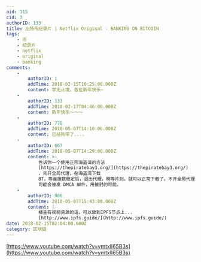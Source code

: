 ```yaml
---
aid: 115
cid: 3
authorID: 133
title: 比特币纪录片 | Netflix Original - BANKING ON BITCOIN
tags:
    - 币
    - 纪录片
    - netflix
    - original
    - banking
comments:
    -
        authorID: 1
        addTime: 2018-02-15T10:25:00.000Z
        content: 学无止境，各位新年快乐~
    -
        authorID: 133
        addTime: 2018-02-17T04:46:00.000Z
        content: 新年快乐～～～
    -
        authorID: 770
        addTime: 2018-05-07T14:10:00.000Z
        content: 已经狗带了....
    -
        authorID: 667
        addTime: 2018-05-07T14:29:00.000Z
        content: >-
            告诉你一个使用正宗海盗湾的方法
            [https://thepiratebay3.org/](https://thepiratebay3.org/)
            ，先开全局代理，在海盗湾下载
            BT，等连接数稳定后，退出代理，稍等片刻，就可以正常下载了。不开全局代理的话是找不到其他ip的；但是如果在找到连接数之后不断开全局代理，vps
            可能会被发 DMCA 邮件，用被封的可能。
    -
        authorID: 986
        addTime: 2018-05-07T15:43:00.000Z
        content: |-
            楼主有视频资源的话，可以放到IPFS节点上...  
            [http://www.ipfs.guide/](http://www.ipfs.guide/)
date: 2018-02-15T02:04:00.000Z
category: 区块链
---
```


[https://www.youtube.com/watch?v=ymtxlI65B3s](https://www.youtube.com/watch?v=ymtxlI65B3s)
